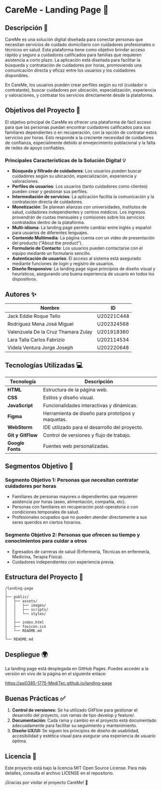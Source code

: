 # CareMe - Landing Page 🚀

## Descripción 📄

CareMe es una solución digital diseñada para conectar personas que necesitan servicios de cuidado domiciliario con cuidadores profesionales o técnicos en salud. Esta plataforma tiene como objetivo brindar acceso rápido y seguro a cuidadores calificados para familias que requieren asistencia a corto plazo. La aplicación está diseñada para facilitar la búsqueda y contratación de cuidadores por horas, promoviendo una comunicación directa y eficaz entre los usuarios y los cuidadores disponibles.

En CareMe, los usuarios pueden crear perfiles según su rol (cuidador o contratante), buscar cuidadores por ubicación, especialización, experiencia y valoraciones, y contratar los servicios directamente desde la plataforma.

## Objetivos del Proyecto 🎯

El objetivo principal de CareMe es ofrecer una plataforma de fácil acceso para que las personas puedan encontrar cuidadores calificados para sus familiares dependientes o en recuperación, con la opción de contratar estos servicios por horas. Esto responde a la creciente necesidad de cuidadores de confianza, especialmente debido al envejecimiento poblacional y la falta de redes de apoyo confiables.

### Principales Características de la Solución Digital 💡

- **Búsqueda y filtrado de cuidadores**: Los usuarios pueden buscar cuidadores según su ubicación, especialización, experiencia y valoraciones.
- **Perfiles de usuarios**: Los usuarios (tanto cuidadores como clientes) pueden crear y gestionar sus perfiles.
- **Intermediación de servicios**: La aplicación facilita la comunicación y la contratación directa de cuidadores.
- **Monetización**: Se planean alianzas con universidades, institutos de salud, cuidadores independientes y centros médicos. Los ingresos provendrán de cuotas mensuales y comisiones sobre los servicios contratados dentro de la plataforma.
- **Multi-idioma**: La landing page permite cambiar entre inglés y español para usuarios de diferentes lenguajes.
- **Contenido Multimedia**: La página cuenta con un video de presentación del producto ("About the product").
- **Formulario de Contacto**: Los usuarios pueden contactarse con el equipo mediante un formulario sencillo.
- **Autenticación de usuarios**: El acceso al sistema está asegurado mediante funciones de login y registro de usuarios.
- **Diseño Responsivo**: La landing page sigue principios de diseño visual y heurísticos, asegurando una buena experiencia de usuario en todos los dispositivos.

## Autores ✨

| **Nombre**                                | **ID**            |
|-------------------------------------------|-------------------|
| Jack Eddie Roque Tello                    | U20221C448        |
| Rodríguez Mena José Miguel               | U202324568        |
| Valenzuela De la Cruz Thamara Zulay       | U201918360        |
| Lara Talla Carlos Fabrizio                | U202114534        |
| Videla Ventura Jorge Joseph                | U202220648        |

## Tecnologías Utilizadas 💻

| **Tecnología**                            | **Descripción**                                    |
|-------------------------------------------|----------------------------------------------------|
| **HTML**                                  | Estructura de la página web.                       |
| **CSS**                                   | Estilos y diseño visual.                          |
| **JavaScript**                            | Funcionalidades interactivas y dinámicas.         |
| **Figma**                                 | Herramienta de diseño para prototipos y maquetas.  |
| **WebStorm**                              | IDE utilizado para el desarrollo del proyecto.    |
| **Git y GitFlow**                         | Control de versiones y flujo de trabajo.          |
| **Google Fonts**                          | Fuentes web personalizadas.                       |

## Segmentos Objetivo 🎯

### Segmento Objetivo 1: Personas que necesitan contratar cuidadores por horas

- Familiares de personas mayores o dependientes que requieren asistencia por horas (aseo, alimentación, compañía, etc).
- Personas con familiares en recuperación post-operatoria o con condiciones temporales de salud.
- Profesionales ocupados que no pueden atender directamente a sus seres queridos en ciertos horarios.

### Segmento Objetivo 2: Personas que ofrecen su tiempo y conocimientos para cuidar a otros

- Egresados de carreras de salud (Enfermería, Técnicas en enfermería, Medicina, Terapia Física).
- Cuidadores independientes con experiencia previa.

## Estructura del Proyecto 📂

```plaintext
/landing-page
│
├── public/
│   ├── assets/
│   │   ├── images/
│   │   ├── scripts/
│   │   └── styles/
│   │
│   ├── index.html
│   ├── favicon.ico
│   └── README.md
│
└── README.md
```

## Despliegue 🌍

La landing page está desplegada en GitHub Pages. Puedes acceder a la versión en vivo de la página en el siguiente enlace:

https://asi0385-1775-MediTec.github.io/landing-page

## Buenas Prácticas ✅
1. **Control de versiones:** Se ha utilizado GitFlow para gestionar el desarrollo del proyecto, con ramas de tipo develop y feature/.
2. **Documentación:** Cada rama y cambio en el proyecto está documentado adecuadamente para facilitar su seguimiento y mantenimiento.
3. **Diseño UX/UI:** Se siguen los principios de diseño de usabilidad, accesibilidad y estética visual para asegurar una experiencia de usuario óptima.

## Licencia 📝

Este proyecto está bajo la licencia MIT Open Source License. Para más detalles, consulta el archivo LICENSE en el repositorio.

¡Gracias por visitar el proyecto CareMe! 🙏



